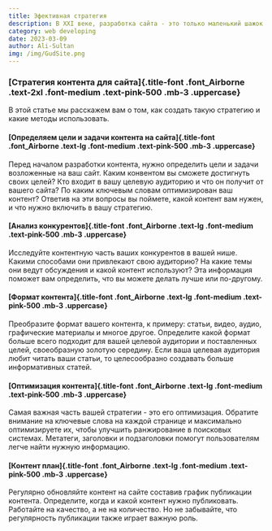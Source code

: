 ```yaml
---
title: Эфективная стратегия
description: В XXI веке, разработка сайта - это только маленький шажок в увеличении продаж. Успех в digital зависит от контента на вашем сайте.
category: web developing
date: 2023-03-09
author: Ali-Sultan
img: /img/GudSite.png
---
```


<!-- more -->

### [Стратегия контента для сайта]{.title-font .font_Airborne .text-2xl .font-medium .text-pink-500 .mb-3 .uppercase}

<div class="w-full md:w-1/2 my-5">
В этой статье мы расскажем вам о том, как создать такую стратегию и какие методы использовать.  
</div>

#### [Определяем цели и задачи контента на сайта]{.title-font .font_Airborne .text-lg .font-medium .text-pink-500 .mb-3 .uppercase} 
Перед началом разработки контента, нужно определить цели и задачи возложенные на ваш сайт. Каким конвентом вы сможете достигнуть своих целей? Кто входит в вашу целевую аудиторию и что он получит от вашего сайта? По каким ключевым словам оптимизирован ваш контент? Ответив на эти вопросы вы поймете, какой контент вам нужен, и что нужно включить в вашу стратегию. 
 
#### [Анализ конкурентов]{.title-font .font_Airborne .text-lg .font-medium .text-pink-500 .mb-3 .uppercase}  
Исследуйте контентную часть ваших конкурентов в вашей нише. Какими способами они привлекают свою аудиторию? На какие темы они ведут обсуждения и какой контент используют? Эта информация поможет вам определить, что вы можете делать лучше или по-другому.  
 
#### [Формат контента]{.title-font .font_Airborne .text-lg .font-medium .text-pink-500 .mb-3 .uppercase} 
Преобразите формат вашего контента, к примеру: статьи, видео, аудио, графические материалы и многое другое. Определите какой формат больше всего подходит для вашей целевой аудитории и поставленных целей, своеобразную золотую середину. Если ваша целевая аудитория любит читать ваши статьи, то целесообразно создавать больше информативных статей. 
 
#### [Оптимизация контента]{.title-font .font_Airborne .text-lg .font-medium .text-pink-500 .mb-3 .uppercase} 
Самая важная часть вашей стратегии - это его оптимизация. Обратите внимание на ключевые слова на каждой странице и максимально оптимизируете их, чтобы улучшить ранжирование в поисковых системах. Метатеги, заголовки и подзаголовки помогут пользователям легче найти нужную информацию.  
 
#### [Контент план]{.title-font .font_Airborne .text-lg .font-medium .text-pink-500 .mb-3 .uppercase} 
Регулярно обновляйте контент на сайте составив график публикации контента. Определите, когда и какой контент нужно публиковать. Работайте на качество, а не на количество. Но не забывайте, что регулярность публикации также играет важную роль.